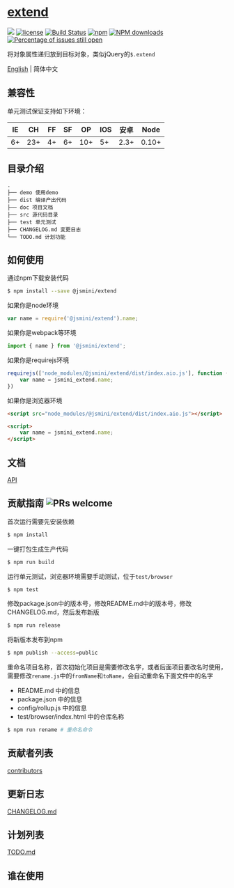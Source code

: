 # [extend](https://github.com/jsmini/extend) 

[![](https://img.shields.io/badge/Powered%20by-jslib%20extend-brightgreen.svg)](https://github.com/yanhaijing/jslib-extend)
[![license](https://img.shields.io/badge/license-MIT-blue.svg)](https://github.com/jsmini/extend/blob/master/LICENSE)
[![Build Status](https://travis-ci.org/jsmini/extend.svg?branch=master)](https://travis-ci.org/jsmini/extend)
[![npm](https://img.shields.io/badge/npm-0.3.1-orange.svg)](https://www.npmjs.com/package/@jsmini/extend)
[![NPM downloads](http://img.shields.io/npm/dm/@jsmini/extend.svg?style=flat-square)](http://www.npmtrends.com/@jsmini/extend)
[![Percentage of issues still open](http://isitmaintained.com/badge/open/jsmini/extend.svg)](http://isitmaintained.com/project/jsmini/extend "Percentage of issues still open")

将对象属性递归放到目标对象，类似jQuery的`$.extend`

[English](./README.md) | 简体中文
## 兼容性
单元测试保证支持如下环境：

| IE   | CH   | FF   | SF   | OP   | IOS  | 安卓   | Node  |
| ---- | ---- | ---- | ---- | ---- | ---- | ---- | ----- |
| 6+   | 23+  | 4+   | 6+   | 10+  | 5+   | 2.3+ | 0.10+ |

## 目录介绍

```
.
├── demo 使用demo
├── dist 编译产出代码
├── doc 项目文档
├── src 源代码目录
├── test 单元测试
├── CHANGELOG.md 变更日志
└── TODO.md 计划功能
```

## 如何使用
通过npm下载安装代码

```bash
$ npm install --save @jsmini/extend
```

如果你是node环境

```js
var name = require('@jsmini/extend').name;
```

如果你是webpack等环境

```js
import { name } from '@jsmini/extend';
```

如果你是requirejs环境

```js
requirejs(['node_modules/@jsmini/extend/dist/index.aio.js'], function (jsmini_extend) {
    var name = jsmini_extend.name;
})
```

如果你是浏览器环境

```html
<script src="node_modules/@jsmini/extend/dist/index.aio.js"></script>

<script>
    var name = jsmini_extend.name;
</script>
```

## 文档
[API](https://github.com/jsmini/extend/blob/master/doc/api.md)

## 贡献指南  ![PRs welcome](<https://img.shields.io/badge/PRs-welcome-brightgreen.svg>)
首次运行需要先安装依赖

```bash
$ npm install
```

一键打包生成生产代码

```bash
$ npm run build
```

运行单元测试，浏览器环境需要手动测试，位于`test/browser`

```bash
$ npm test
```

修改package.json中的版本号，修改README.md中的版本号，修改CHANGELOG.md，然后发布新版

```bash
$ npm run release
```

将新版本发布到npm

```bash
$ npm publish --access=public
```

重命名项目名称，首次初始化项目是需要修改名字，或者后面项目要改名时使用，需要修改`rename.js`中的`fromName`和`toName`，会自动重命名下面文件中的名字

- README.md 中的信息
- package.json 中的信息
- config/rollup.js 中的信息
- test/browser/index.html 中的仓库名称

```bash
$ npm run rename # 重命名命令
```

## 贡献者列表
[contributors](https://github.com/jsmini/extend/graphs/contributors)

## 更新日志
[CHANGELOG.md](https://github.com/jsmini/extend/blob/master/CHANGELOG.md)

## 计划列表
[TODO.md](https://github.com/jsmini/extend/blob/master/TODO.md)

## 谁在使用
